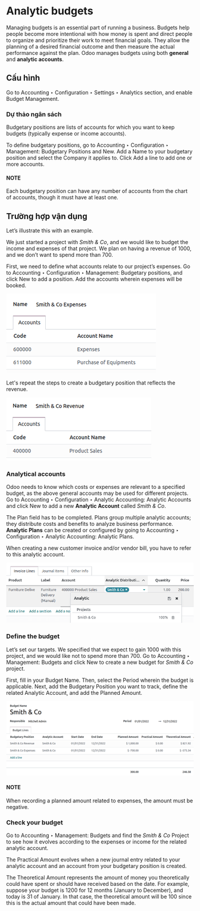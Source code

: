 # Analytic budgets

Managing budgets is an essential part of running a business. Budgets help people become more
intentional with how money is spent and direct people to organize and prioritize their work to meet
financial goals. They allow the planning of a desired financial outcome and then measure the actual
performance against the plan. Odoo manages budgets using both **general** and **analytic accounts**.

## Cấu hình

Go to Accounting ‣ Configuration ‣ Settings ‣ Analytics section, and enable
Budget Management.

### Dự thảo ngân sách

Budgetary positions are lists of accounts for which you want to keep budgets (typically expense or
income accounts).

To define budgetary positions, go to Accounting ‣ Configuration ‣ Management:
Budgetary Positions and New. Add a Name to your budgetary position and
select the Company it applies to. Click Add a line to add one or more
accounts.

#### NOTE
Each budgetary position can have any number of accounts from the chart of accounts, though it
must have at least one.

## Trường hợp vận dụng

Let’s illustrate this with an example.

We just started a project with *Smith & Co*, and we would like to budget the income and expenses of
that project. We plan on having a revenue of 1000, and we don’t want to spend more than 700.

First, we need to define what accounts relate to our project’s expenses. Go to
Accounting ‣ Configuration ‣ Management: Budgetary positions, and click
New to add a position. Add the accounts wherein expenses will be booked.

![display the Smith and Co expenses](../../../../_images/smith-and-co-expenses.png)

Let's repeat the steps to create a budgetary position that reflects the revenue.

![display the Smith and Co revenue](../../../../_images/smith-and-co-revenue.png)

### Analytical accounts

Odoo needs to know which costs or expenses are relevant to a specified budget, as the above general
accounts may be used for different projects. Go to Accounting ‣ Configuration ‣
Analytic Accounting: Analytic Accounts and click New to add a new **Analytic Account**
called *Smith & Co*.

The Plan field has to be completed. Plans group multiple analytic accounts; they
distribute costs and benefits to analyze business performance. **Analytic Plans** can be created or
configured by going to Accounting ‣ Configuration ‣ Analytic Accounting:
Analytic Plans.

When creating a new customer invoice and/or vendor bill, you have to refer to this analytic account.

![add analytic accounts in a new invoice or bill.](../../../../_images/analytic-accounts.png)

### Define the budget

Let’s set our targets. We specified that we expect to gain 1000 with this project, and we would like
not to spend more than 700. Go to Accounting ‣ Management: Budgets and click
New to create a new budget for *Smith & Co* project.

First, fill in your Budget Name. Then, select the Period wherein the budget
is applicable. Next, add the Budgetary Position you want to track, define the related
Analytic Account, and add the Planned Amount.

![budget lines display](../../../../_images/define-the-budget.png)

#### NOTE
When recording a planned amount related to expenses, the amount must be negative.

### Check your budget

Go to Accounting ‣ Management: Budgets and find the *Smith & Co* Project to see
how it evolves according to the expenses or income for the related analytic account.

The Practical Amount evolves when a new journal entry related to your analytic account
and an account from your budgetary position is created.

The Theoretical Amount represents the amount of money you theoretically could have spent
or should have received based on the date. For example, suppose your budget is 1200 for 12 months
(January to December), and today is 31 of January. In that case, the theoretical amount will be 100
since this is the actual amount that could have been made.
